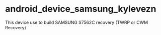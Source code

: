 # android_device_samsung_kylevezn
This device use to build SAMSUNG S7562C recovery (TWRP or CWM Recovery)

